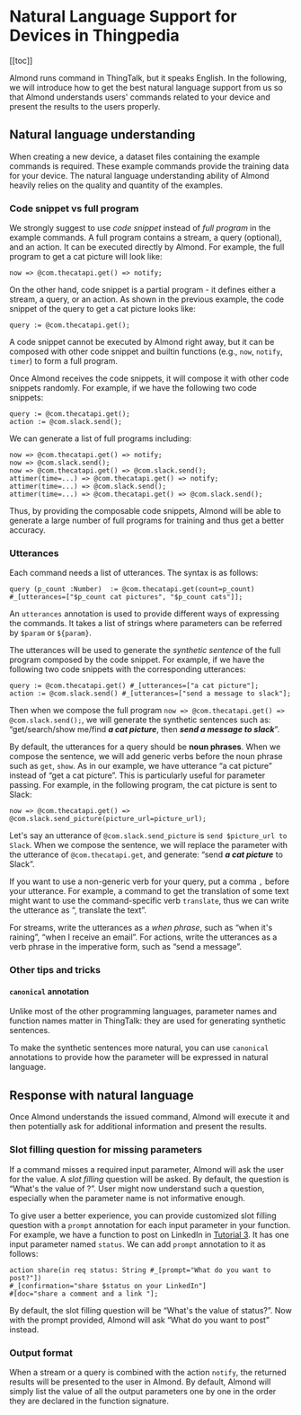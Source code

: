 # Natural Language Support for Devices in Thingpedia

[[toc]]

Almond runs command in ThingTalk, but it speaks English. 
In the following, we will introduce how to get the best natural language support from us
so that Almond understands users' commands related to your device
and present the results to the users properly. 

## Natural language understanding
When creating a new device, a dataset files containing the example commands is required. 
These example commands provide the training data for your device. 
The natural language understanding ability of Almond heavily relies on the quality 
and quantity of the examples. 

### Code snippet vs full program
We strongly suggest to use _code snippet_ instead of _full program_ in the example commands.
A full program contains a stream, a query (optional), and an action. It can be executed directly by Almond.
For example, the full program to get a cat picture will look like:
```tt
now => @com.thecatapi.get() => notify;
```
On the other hand, code snippet is a partial program - it defines either a stream, a query, or an action.
As shown in the previous example, the code snippet of the query to get a cat picture looks like:
```tt
query := @com.thecatapi.get();
```
A code snippet cannot be executed by Almond right away, but it can be composed with other 
code snippet and builtin functions (e.g., `now`, `notify`, `timer`) to form a full program. 

Once Almond receives the code snippets, it will compose it with other code snippets randomly. 
For example, if we have the following two code snippets:
```tt
query := @com.thecatapi.get();
action := @com.slack.send();
```
We can generate a list of full programs including:
```tt
now => @com.thecatapi.get() => notify;
now => @com.slack.send();
now => @com.thecatapi.get() => @com.slack.send();
attimer(time=...) => @com.thecatapi.get() => notify;
attimer(time=...) => @com.slack.send();
attimer(time=...) => @com.thecatapi.get() => @com.slack.send();
```

Thus, by providing the composable code snippets, Almond will be able to generate a large 
number of full programs for training and thus get a better accuracy. 

### Utterances
Each command needs a list of utterances. The syntax is as follows:
```tt
query (p_count :Number)  := @com.thecatapi.get(count=p_count)
#_[utterances=["$p_count cat pictures", "$p_count cats"]];
```
An `utterances` annotation is used to provide different ways of expressing the commands.
It takes a list of strings where parameters can be referred by `$param` or `${param}`.

The utterances will be used to generate the _synthetic sentence_ of the 
full program composed by the code snippet. 
For example, if we have the following two code snippets with the corresponding utterances:
```tt
query := @com.thecatapi.get() #_[utterances=["a cat picture"];
action := @com.slack.send() #_[utterances=["send a message to slack"];
```
Then when we compose the full program `now => @com.thecatapi.get() => @com.slack.send();`,
we will generate the synthetic sentences such as:
“get/search/show me/find **_a cat picture_**, then **_send a message to slack_**”.

By default, the utterances for a query should be __noun phrases__. 
When we compose the sentence, we will add generic verbs before the noun phrase such as `get`, `show`.
As in our example, we have utterance “a cat picture” instead of “get a cat picture”.
This is particularly useful for parameter passing. 
For example, in the following program, the cat picture is sent to Slack:
```tt
now => @com.thecatapi.get() => @com.slack.send_picture(picture_url=picture_url);
``` 
Let's say an utterance of `@com.slack.send_picture` is `send $picture_url to Slack`.
When we compose the sentence,
we will replace the parameter with the utterance of `@com.thecatapi.get`, and generate:
“send **_a cat picture_** to Slack”.

If you want to use a non-generic verb for your query, put a comma `,` before your utterance.
For example, a command to get the translation of some text 
might want to use the command-specific verb `translate`, 
thus we can write the utterance as “, translate the text”.

For streams, write the utterances as a _when phrase_, such as “when it's raining”, “when I receive an email”.
For actions, write the utterances as a verb phrase in the imperative form, such as “send a message”.

### Other tips and tricks
#### `canonical` annotation 
Unlike most of the other programming languages, parameter names and function names matter 
in ThingTalk: they are used for generating synthetic sentences. 

To make the synthetic sentences more natural, you can use `canonical` annotations
to provide how the parameter will be expressed in natural language.  

## Response with natural language
Once Almond understands the issued command, Almond will execute it
and then potentially ask for additional information and present the results.

### Slot filling question for missing parameters
If a command misses a required input parameter, Almond will ask the user for the value.
A _slot filling_ question will be asked. 
By default, the question is “What's the value of <parameter-name>?”.
User might now understand such a question, especially when the parameter name is not informative enough.

To give user a better experience, you can provide customized slot filling question 
with a `prompt` annotation for each input parameter in your function.
For example, we have a function to post on LinkedIn in [Tutorial 3](/doc/thingpedia-tutorial-linkedin.md).
It has one input parameter named `status`. 
We can add `prompt` annotation to it as follows:
```tt
action share(in req status: String #_[prompt="What do you want to post?"])
#_[confirmation="share $status on your LinkedIn"]
#[doc="share a comment and a link "];
```

By default, the slot filling question will be “What's the value of status?”.
Now with the prompt provided, Almond will ask “What do you want to post” instead. 

### Output format
When a stream or a query is combined with the action `notify`, 
the returned results will be presented to the user in Almond. 
By default, Almond will simply list the value of all the output parameters one by one 
in the order they are declared in the function signature.